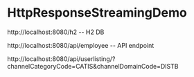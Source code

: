 # HttpResponseStreamingDemo

http://localhost:8080/h2 -- H2 DB

http://localhost:8080/api/employee  -- API endpoint

http://localhost:8080/api/userlisting/?channelCategoryCode=CATIS&channelDomainCode=DISTB

